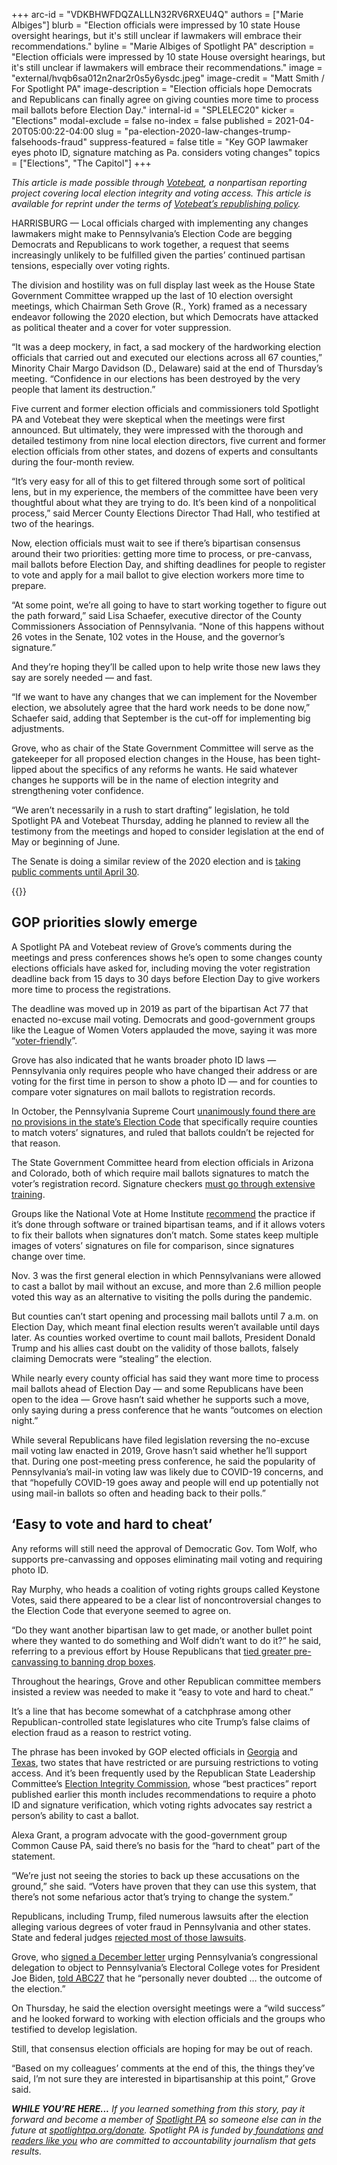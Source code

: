 +++
arc-id = "VDKBHWFDQZALLLN32RV6RXEU4Q"
authors = ["Marie Albiges"]
blurb = "Election officials were impressed by 10 state House oversight hearings, but it's still unclear if lawmakers will embrace their recommendations."
byline = "Marie Albiges of Spotlight PA"
description = "Election officials were impressed by 10 state House oversight hearings, but it's still unclear if lawmakers will embrace their recommendations."
image = "external/hvqb6sa012n2nar2r0s5y6ysdc.jpeg"
image-credit = "Matt Smith / For Spotlight PA"
image-description = "Election officials hope Democrats and Republicans can finally agree on giving counties more time to process mail ballots before Election Day."
internal-id = "SPLELEC20"
kicker = "Elections"
modal-exclude = false
no-index = false
published = 2021-04-20T05:00:22-04:00
slug = "pa-election-2020-law-changes-trump-falsehoods-fraud"
suppress-featured = false
title = "Key GOP lawmaker eyes photo ID, signature matching as Pa. considers voting changes"
topics = ["Elections", "The Capitol"]
+++

<i>This article is made possible through </i><a href="http://votebeat.org/"><i>Votebeat</i></a><i>, a nonpartisan reporting project covering local election integrity and voting access. This article is available for reprint under the terms of </i><a href="https://www.votebeat.org/pages/republishing"><i>Votebeat’s republishing policy</i></a><i>.</i>

HARRISBURG — Local officials charged with implementing any changes lawmakers might make to Pennsylvania’s Election Code are begging Democrats and Republicans to work together, a request that seems increasingly unlikely to be fulfilled given the parties’ continued partisan tensions, especially over voting rights.

The division and hostility was on full display last week as the House State Government Committee wrapped up the last of 10 election oversight meetings, which Chairman Seth Grove (R., York) framed as a necessary endeavor following the 2020 election, but which Democrats have attacked as political theater and a cover for voter suppression.

“It was a deep mockery, in fact, a sad mockery of the hardworking election officials that carried out and executed our elections across all 67 counties,” Minority Chair Margo Davidson (D., Delaware) said at the end of Thursday’s meeting. “Confidence in our elections has been destroyed by the very people that lament its destruction.”

<script src="https://lesspage.com/embed.js" async></script><div data-spl-embed-version="1" data-spl-src="https://lesspage.com/embeds/newsletter/"></div>

Five current and former election officials and commissioners told Spotlight PA and Votebeat they were skeptical when the meetings were first announced. But ultimately, they were impressed with the thorough and detailed testimony from nine local election directors, five current and former election officials from other states, and dozens of experts and consultants during the four-month review.

“It’s very easy for all of this to get filtered through some sort of political lens, but in my experience, the members of the committee have been very thoughtful about what they are trying to do. It’s been kind of a nonpolitical process,” said Mercer County Elections Director Thad Hall, who testified at two of the hearings.

Now, election officials must wait to see if there’s bipartisan consensus around their two priorities: getting more time to process, or pre-canvass, mail ballots before Election Day, and shifting deadlines for people to register to vote and apply for a mail ballot to give election workers more time to prepare.

“At some point, we’re all going to have to start working together to figure out the path forward,” said Lisa Schaefer, executive director of the County Commissioners Association of Pennsylvania. “None of this happens without 26 votes in the Senate, 102 votes in the House, and the governor’s signature.”

And they’re hoping they’ll be called upon to help write those new laws they say are sorely needed — and fast.

“If we want to have any changes that we can implement for the November election, we absolutely agree that the hard work needs to be done now,” Schaefer said, adding that September is the cut-off for implementing big adjustments.

Grove, who as chair of the State Government Committee will serve as the gatekeeper for all proposed election changes in the House, has been tight-lipped about the specifics of any reforms he wants. He said whatever changes he supports will be in the name of election integrity and strengthening voter confidence.

“We aren’t necessarily in a rush to start drafting” legislation, he told Spotlight PA and Votebeat Thursday, adding he planned to review all the testimony from the meetings and hoped to consider legislation at the end of May or beginning of June.

The Senate is doing a similar review of the 2020 election and is <a href="https://pasenelectioncommittee.com/submit-comments/">taking public comments until April 30</a>.

{{<picture src="external/z43rh0jeymryeb200mhry5vpym.jpeg" description="As chair of the State Government Committee, Rep. Seth Grove (R., York) will serve as the gatekeeper for all proposed election changes in the House." caption="As chair of the State Government Committee, Rep. Seth Grove (R., York) will serve as the gatekeeper for all proposed election changes in the House." credit="Dan Gleiter / PennLive">}} 

## GOP priorities slowly emerge

A Spotlight PA and Votebeat review of Grove’s comments during the meetings and press conferences shows he’s open to some changes county elections officials have asked for, including moving the voter registration deadline back from 15 days to 30 days before Election Day to give workers more time to process the registrations.

The deadline was moved up in 2019 as part of the bipartisan Act 77 that enacted no-excuse mail voting. Democrats and good-government groups like the League of Women Voters applauded the move, saying it was more “<a href="https://lwvccpa.org/details-of-the-new-pa-voting-law-act-77-of-2019/">voter-friendly</a>”.

Grove has also indicated that he wants broader photo ID laws — Pennsylvania only requires people who have changed their address or are voting for the first time in person to show a photo ID — and for counties to compare voter signatures on mail ballots to registration records.

In October, the Pennsylvania Supreme Court <a href="https://lesspage.com/news/2020/10/pa-mail-ballot-signatures-match-supreme-court-ruling/" target=_blank>unanimously found there are no provisions in the state’s Election Code</a> that specifically require counties to match voters’ signatures, and ruled that ballots couldn’t be rejected for that reason.

The State Government Committee heard from election officials in Arizona and Colorado, both of which require mail ballots signatures to match the voter’s registration record. Signature checkers <a href="https://www.azcleanelections.gov/election-security/the-security-of-voting-by-mail" target="_blank">must go through extensive training</a>.

Groups like the National Vote at Home Institute <a href="https://www.legis.state.pa.us/WU01/LI/TR/Transcripts/2021_0075_0001_TSTMNY.pdf">recommend</a> the practice if it’s done through software or trained bipartisan teams, and if it allows voters to fix their ballots when signatures don’t match. Some states keep multiple images of voters’ signatures on file for comparison, since signatures change over time.

<script src="https://lesspage.com/embed.js" async></script><div data-spl-embed-version="1" data-spl-src="https://lesspage.com/embeds/donate/?teaser_text=If%20you%20learned%20something%20from%20this%20report%2C%20pay%20it%20forward%20and%20become%20a%20member%20of%20Spotlight%20PA%20so%20someone%20else%20can%20in%20the%20future.&cta_text=CLICK%20TO%20CONTRIBUTE&eyebrow_text=WHILE%20YOU'RE%20HERE..."></div>

Nov. 3 was the first general election in which Pennsylvanians were allowed to cast a ballot by mail without an excuse, and more than 2.6 million people voted this way as an alternative to visiting the polls during the pandemic.

But counties can’t start opening and processing mail ballots until 7 a.m. on Election Day, which meant final election results weren’t available until days later. As counties worked overtime to count mail ballots, President Donald Trump and his allies cast doubt on the validity of those ballots, falsely claiming Democrats were “stealing” the election.

While nearly every county official has said they want more time to process mail ballots ahead of Election Day — and some Republicans have been open to the idea — Grove hasn’t said whether he supports such a move, only saying during a press conference that he wants “outcomes on election night.”

While several Republicans have filed legislation reversing the no-excuse mail voting law enacted in 2019, Grove hasn’t said whether he’ll support that. During one post-meeting press conference, he said the popularity of Pennsylvania’s mail-in voting law was likely due to COVID-19 concerns, and that “hopefully COVID-19 goes away and people will end up potentially not using mail-in ballots so often and heading back to their polls.”

## ‘Easy to vote and hard to cheat’

Any reforms will still need the approval of Democratic Gov. Tom Wolf, who supports pre-canvassing and opposes eliminating mail voting and requiring photo ID.

Ray Murphy, who heads a coalition of voting rights groups called Keystone Votes, said there appeared to be a clear list of noncontroversial changes to the Election Code that everyone seemed to agree on.

“Do they want another bipartisan law to get made, or another bullet point where they wanted to do something and Wolf didn’t want to do it?” he said, referring to a previous effort by House Republicans that <a href="https://lesspage.com/news/2020/11/pennsylvania-election-2020-counting-results-delays-mail-ballots/">tied greater pre-canvassing to banning drop boxes</a>.

Throughout the hearings, Grove and other Republican committee members insisted a review was needed to make it “easy to vote and hard to cheat.”

It’s a line that has become somewhat of a catchphrase among other Republican-controlled state legislatures who cite Trump’s false claims of election fraud as a reason to restrict voting.

The phrase has been invoked by GOP elected officials in <a href="https://radio.foxnews.com/2021/03/29/georgia-governor-brian-kemp-defends-new-election-reform-bill/">Georgia</a> and <a href="https://cbsaustin.com/news/local/texas-could-see-economic-backlash-if-voting-integrity-laws-pass">Texas</a>, two states that have restricted or are pursuing restrictions to voting access. And it’s been frequently used by the Republican State Leadership Committee’s <a href="https://web.archive.org/web/20210406204625/https://rslc.gop/rslc-election-integrity-commission-releases-best-practices-for-making-it-easier-to-vote-and-harder-to-cheat/">Election Integrity Commission</a>, whose “best practices” report published earlier this month includes recommendations to require a photo ID and signature verification, which voting rights advocates say restrict a person’s ability to cast a ballot.

Alexa Grant, a program advocate with the good-government group Common Cause PA, said there’s no basis for the “hard to cheat” part of the statement.

“We’re just not seeing the stories to back up these accusations on the ground,” she said. “Voters have proven that they can use this system, that there’s not some nefarious actor that’s trying to change the system.”

Republicans, including Trump, filed numerous lawsuits after the election alleging various degrees of voter fraud in Pennsylvania and other states. State and federal judges <a href="https://www.reuters.com/article/uk-factcheck-courts-election/fact-check-courts-have-dismissed-multiple-lawsuits-of-alleged-electoral-fraud-presented-by-trump-campaign-idUSKBN2AF1G1">rejected most of those lawsuits</a>.

Grove, who <a href="https://lesspage.com/news/2020/12/pennsylvania-electors-republican-reject-congress-bryan-cutler/" target=_blank>signed a December letter</a> urging Pennsylvania’s congressional delegation to object to Pennsylvania’s Electoral College votes for President Joe Biden, <a href="https://web.archive.org/web/20220207121529/http://www.pahousegopnews.com/AttachedFiles/12.04.20%20Congress%20Election%202020%20(002).pdf">told ABC27</a> that he “personally never doubted … the outcome of the election.”

On Thursday, he said the election oversight meetings were a “wild success” and he looked forward to working with election officials and the groups who testified to develop legislation.

Still, that consensus election officials are hoping for may be out of reach.

“Based on my colleagues’ comments at the end of this, the things they’ve said, I’m not sure they are interested in bipartisanship at this point,” Grove said.

<i><b>WHILE YOU’RE HERE...</b></i><i> If you learned something from this story, pay it forward and become a member of </i><a href="https://lesspage.com/"><i>Spotlight PA</i></a><i> so someone else can in the future at </i><a href="http://spotlightpa.org/donate"><i>spotlightpa.org/donate</i></a><i>. Spotlight PA is funded by</i><a href="https://lesspage.com/support"><i> foundations</i></a><i> </i><a href="https://lesspage.com/support"><i>and readers like you</i></a><i> who are committed to accountability journalism that gets results.</i>

<script src="https://lesspage.com/embed.js" async></script><div data-spl-embed-version="1" data-spl-src="https://lesspage.com/embeds/tips/?tip_text=Did%20you%20vote%20by%20mail%20in%20November%20but%20plan%20to%20head%20to%20your%20polling%20place%20in%20May%3F%20Spotlight%20PA%20and%20Votebeat%20want%20to%20hear%20%3Cb%3Eabout%20how%20you%20plan%20to%20cast%20your%20ballot%20this%20spring%3C%2Fb%3E.%20"></div>

